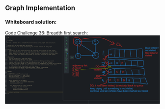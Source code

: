 ## Graph Implementation

### Whiteboard solution:
Code Challenge 36: Breadth first search:
![breadth first traversal whiteboard](../../../assets/graph-breadth-first.png)